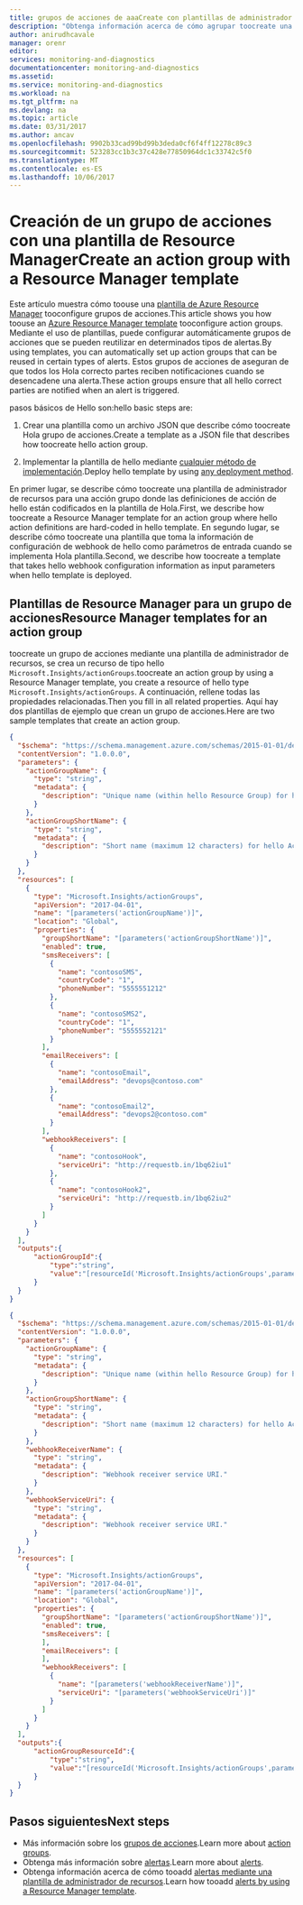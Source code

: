 ```yaml
---
title: grupos de acciones de aaaCreate con plantillas de administrador de recursos | Documentos de Microsoft
description: "Obtenga información acerca de cómo agrupar toocreate una acción mediante una plantilla de Azure Resource Manager."
author: anirudhcavale
manager: orenr
editor: 
services: monitoring-and-diagnostics
documentationcenter: monitoring-and-diagnostics
ms.assetid: 
ms.service: monitoring-and-diagnostics
ms.workload: na
ms.tgt_pltfrm: na
ms.devlang: na
ms.topic: article
ms.date: 03/31/2017
ms.author: ancav
ms.openlocfilehash: 9902b33cad99bd99b3deda0cf6f4ff12278c89c3
ms.sourcegitcommit: 523283cc1b3c37c428e77850964dc1c33742c5f0
ms.translationtype: MT
ms.contentlocale: es-ES
ms.lasthandoff: 10/06/2017
---
```

# <a name="create-an-action-group-with-a-resource-manager-template"></a><span data-ttu-id="8df92-103">Creación de un grupo de acciones con una plantilla de Resource Manager</span><span class="sxs-lookup"><span data-stu-id="8df92-103">Create an action group with a Resource Manager template</span></span>
<span data-ttu-id="8df92-104">Este artículo muestra cómo toouse una [plantilla de Azure Resource Manager](https://docs.microsoft.com/azure/azure-resource-manager/resource-group-authoring-templates) tooconfigure grupos de acciones.</span><span class="sxs-lookup"><span data-stu-id="8df92-104">This article shows you how toouse an [Azure Resource Manager template](https://docs.microsoft.com/azure/azure-resource-manager/resource-group-authoring-templates) tooconfigure action groups.</span></span> <span data-ttu-id="8df92-105">Mediante el uso de plantillas, puede configurar automáticamente grupos de acciones que se pueden reutilizar en determinados tipos de alertas.</span><span class="sxs-lookup"><span data-stu-id="8df92-105">By using templates, you can automatically set up action groups that can be reused in certain types of alerts.</span></span> <span data-ttu-id="8df92-106">Estos grupos de acciones de aseguran de que todos los Hola correcto partes reciben notificaciones cuando se desencadene una alerta.</span><span class="sxs-lookup"><span data-stu-id="8df92-106">These action groups ensure that all hello correct parties are notified when an alert is triggered.</span></span>

<span data-ttu-id="8df92-107">pasos básicos de Hello son:</span><span class="sxs-lookup"><span data-stu-id="8df92-107">hello basic steps are:</span></span>

1. <span data-ttu-id="8df92-108">Crear una plantilla como un archivo JSON que describe cómo toocreate Hola grupo de acciones.</span><span class="sxs-lookup"><span data-stu-id="8df92-108">Create a template as a JSON file that describes how toocreate hello action group.</span></span>

2. <span data-ttu-id="8df92-109">Implementar la plantilla de hello mediante [cualquier método de implementación](https://docs.microsoft.com/azure/azure-resource-manager/resource-group-template-deploy).</span><span class="sxs-lookup"><span data-stu-id="8df92-109">Deploy hello template by using [any deployment method](https://docs.microsoft.com/azure/azure-resource-manager/resource-group-template-deploy).</span></span>

<span data-ttu-id="8df92-110">En primer lugar, se describe cómo toocreate una plantilla de administrador de recursos para una acción grupo donde las definiciones de acción de hello están codificados en la plantilla de Hola.</span><span class="sxs-lookup"><span data-stu-id="8df92-110">First, we describe how toocreate a Resource Manager template for an action group where hello action definitions are hard-coded in hello template.</span></span> <span data-ttu-id="8df92-111">En segundo lugar, se describe cómo toocreate una plantilla que toma la información de configuración de webhook de hello como parámetros de entrada cuando se implementa Hola plantilla.</span><span class="sxs-lookup"><span data-stu-id="8df92-111">Second, we describe how toocreate a template that takes hello webhook configuration information as input parameters when hello template is deployed.</span></span>

## <a name="resource-manager-templates-for-an-action-group"></a><span data-ttu-id="8df92-112">Plantillas de Resource Manager para un grupo de acciones</span><span class="sxs-lookup"><span data-stu-id="8df92-112">Resource Manager templates for an action group</span></span>

<span data-ttu-id="8df92-113">toocreate un grupo de acciones mediante una plantilla de administrador de recursos, se crea un recurso de tipo hello `Microsoft.Insights/actionGroups`.</span><span class="sxs-lookup"><span data-stu-id="8df92-113">toocreate an action group by using a Resource Manager template, you create a resource of hello type `Microsoft.Insights/actionGroups`.</span></span> <span data-ttu-id="8df92-114">A continuación, rellene todas las propiedades relacionadas.</span><span class="sxs-lookup"><span data-stu-id="8df92-114">Then you fill in all related properties.</span></span> <span data-ttu-id="8df92-115">Aquí hay dos plantillas de ejemplo que crean un grupo de acciones.</span><span class="sxs-lookup"><span data-stu-id="8df92-115">Here are two sample templates that create an action group.</span></span>

```json
{
  "$schema": "https://schema.management.azure.com/schemas/2015-01-01/deploymentTemplate.json#",
  "contentVersion": "1.0.0.0",
  "parameters": {
    "actionGroupName": {
      "type": "string",
      "metadata": {
        "description": "Unique name (within hello Resource Group) for hello Action group."
      }
    },
    "actionGroupShortName": {
      "type": "string",
      "metadata": {
        "description": "Short name (maximum 12 characters) for hello Action group."
      }
    }
  },
  "resources": [
    {
      "type": "Microsoft.Insights/actionGroups",
      "apiVersion": "2017-04-01",
      "name": "[parameters('actionGroupName')]",
      "location": "Global",
      "properties": {
        "groupShortName": "[parameters('actionGroupShortName')]",
        "enabled": true,
        "smsReceivers": [
          {
            "name": "contosoSMS",
            "countryCode": "1",
            "phoneNumber": "5555551212"
          },
          {
            "name": "contosoSMS2",
            "countryCode": "1",
            "phoneNumber": "5555552121"
          }
        ],
        "emailReceivers": [
          {
            "name": "contosoEmail",
            "emailAddress": "devops@contoso.com"
          },
          {
            "name": "contosoEmail2",
            "emailAddress": "devops2@contoso.com"
          }
        ],
        "webhookReceivers": [
          {
            "name": "contosoHook",
            "serviceUri": "http://requestb.in/1bq62iu1"
          },
          {
            "name": "contosoHook2",
            "serviceUri": "http://requestb.in/1bq62iu2"
          }
        ]
      }
    }
  ],
  "outputs":{
      "actionGroupId":{
          "type":"string",
          "value":"[resourceId('Microsoft.Insights/actionGroups',parameters('actionGroupName'))]"
      }
  }
}
```

```json
{
  "$schema": "https://schema.management.azure.com/schemas/2015-01-01/deploymentTemplate.json#",
  "contentVersion": "1.0.0.0",
  "parameters": {
    "actionGroupName": {
      "type": "string",
      "metadata": {
        "description": "Unique name (within hello Resource Group) for hello Action group."
      }
    },
    "actionGroupShortName": {
      "type": "string",
      "metadata": {
        "description": "Short name (maximum 12 characters) for hello Action group."
      }
    },
    "webhookReceiverName": {
      "type": "string",
      "metadata": {
        "description": "Webhook receiver service URI."
      }
    },    
    "webhookServiceUri": {
      "type": "string",
      "metadata": {
        "description": "Webhook receiver service URI."
      }
    }    
  },
  "resources": [
    {
      "type": "Microsoft.Insights/actionGroups",
      "apiVersion": "2017-04-01",
      "name": "[parameters('actionGroupName')]",
      "location": "Global",
      "properties": {
        "groupShortName": "[parameters('actionGroupShortName')]",
        "enabled": true,
        "smsReceivers": [
        ],
        "emailReceivers": [
        ],
        "webhookReceivers": [
          {
            "name": "[parameters('webhookReceiverName')]",
            "serviceUri": "[parameters('webhookServiceUri')]"
          }
        ]
      }
    }
  ],
  "outputs":{
      "actionGroupResourceId":{
          "type":"string",
          "value":"[resourceId('Microsoft.Insights/actionGroups',parameters('actionGroupName'))]"
      }
  }
}
```


## <a name="next-steps"></a><span data-ttu-id="8df92-116">Pasos siguientes</span><span class="sxs-lookup"><span data-stu-id="8df92-116">Next steps</span></span>
* <span data-ttu-id="8df92-117">Más información sobre los [grupos de acciones](monitoring-action-groups.md).</span><span class="sxs-lookup"><span data-stu-id="8df92-117">Learn more about [action groups](monitoring-action-groups.md).</span></span>
* <span data-ttu-id="8df92-118">Obtenga más información sobre [alertas](monitoring-overview-alerts.md).</span><span class="sxs-lookup"><span data-stu-id="8df92-118">Learn more about [alerts](monitoring-overview-alerts.md).</span></span>
* <span data-ttu-id="8df92-119">Obtenga información acerca de cómo tooadd [alertas mediante una plantilla de administrador de recursos](monitoring-create-activity-log-alerts-with-resource-manager-template.md).</span><span class="sxs-lookup"><span data-stu-id="8df92-119">Learn how tooadd [alerts by using a Resource Manager template](monitoring-create-activity-log-alerts-with-resource-manager-template.md).</span></span>
